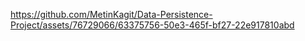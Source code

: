 
https://github.com/MetinKagit/Data-Persistence-Project/assets/76729066/63375756-50e3-465f-bf27-22e917810abd
